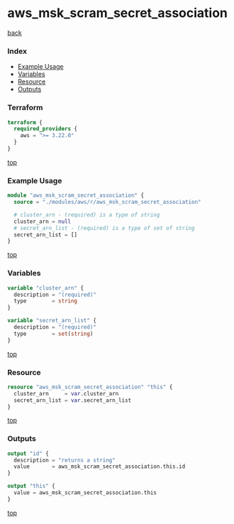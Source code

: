 # aws_msk_scram_secret_association

[back](../aws.md)

### Index

- [Example Usage](#example-usage)
- [Variables](#variables)
- [Resource](#resource)
- [Outputs](#outputs)

### Terraform

```terraform
terraform {
  required_providers {
    aws = ">= 3.22.0"
  }
}
```

[top](#index)

### Example Usage

```terraform
module "aws_msk_scram_secret_association" {
  source = "./modules/aws/r/aws_msk_scram_secret_association"

  # cluster_arn - (required) is a type of string
  cluster_arn = null
  # secret_arn_list - (required) is a type of set of string
  secret_arn_list = []
}
```

[top](#index)

### Variables

```terraform
variable "cluster_arn" {
  description = "(required)"
  type        = string
}

variable "secret_arn_list" {
  description = "(required)"
  type        = set(string)
}
```

[top](#index)

### Resource

```terraform
resource "aws_msk_scram_secret_association" "this" {
  cluster_arn     = var.cluster_arn
  secret_arn_list = var.secret_arn_list
}
```

[top](#index)

### Outputs

```terraform
output "id" {
  description = "returns a string"
  value       = aws_msk_scram_secret_association.this.id
}

output "this" {
  value = aws_msk_scram_secret_association.this
}
```

[top](#index)